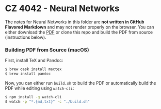 # CZ 4042 - Neural Networks

The notes for Neural Networks in this folder are **not written in GitHub Flavored Markdown** and may not render properly on the browser. You can either download the [PDF](!%20-%20Neural%20Networks) or clone this repo and build the PDF from source (instructions below).

### Building PDF from Source (macOS)

First, install TeX and Pandoc:

```bash
$ brew cask install mactex
$ brew install pandoc
```

Now, you can either run `build.sh` to build the PDF or automatically build the PDF while editing using `watch-cli`:

```bash
$ npm install -g watch-cli
$ watch -p "*.{md,txt}" -c "./build.sh"
```
